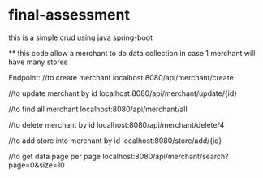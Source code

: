 # final-assessment
this is a simple crud using java spring-boot

**
this code allow a merchant to do data collection in case 1 merchant will have many stores

Endpoint:
//to create merchant
localhost:8080/api/merchant/create

//to update merchant by id
localhost:8080/api/merchant/update/{id}

//to find all merchant
localhost:8080/api/merchant/all

//to delete merchant by id
localhost:8080/api/merchant/delete/4

//to add store into merchant by id
localhost:8080/store/add/{id}

//to get data page per page
localhost:8080/api/merchant/search?page=0&size=10
